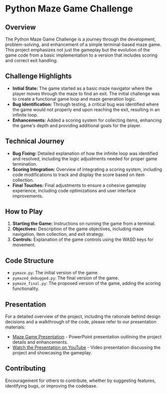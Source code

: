 # Python Maze Game Challenge

## Overview
The Python Maze Game Challenge is a journey through the development, problem-solving, and enhancement of a simple terminal-based maze game. This project emphasizes not just the gameplay but the evolution of the game code from a basic implementation to a version that includes scoring and correct exit handling.

## Challenge Highlights
- **Initial State:** The game started as a basic maze navigator where the player moves through the maze to find an exit. The initial challenge was to create a functional game loop and maze generation logic.
- **Bug Identification:** Through testing, a critical bug was identified where the game would not properly end upon reaching the exit, resulting in an infinite loop.
- **Enhancements:** Added a scoring system for collecting items, enhancing the game's depth and providing additional goals for the player.

## Technical Journey
- **Bug Fixing:** Detailed explanation of how the infinite loop was identified and resolved, including the logic adjustments needed for proper game termination.
- **Scoring Integration:** Overview of integrating a scoring system, including code modifications to track and display the score based on item collection.
- **Final Touches:** Final adjustments to ensure a cohesive gameplay experience, including code optimizations and user interface improvements.

## How to Play
1. **Starting the Game:** Instructions on running the game from a terminal.
2. **Objectives:** Description of the game objectives, including maze navigation, item collection, and exit strategy.
3. **Controls:** Explanation of the game controls using the WASD keys for movement.

## Code Structure
- `pymaze.py`: The initial version of the game.
- `pymazed_debugged.py`: The final version of the game.
- `pymaze_final.py`: The proposed version of the game, adding the scoring functionality.

## Presentation

For a detailed overview of the project, including the rationale behind design decisions and a walkthrough of the code, please refer to our presentation materials:

- [Maze Game Presentation](./pymaze_Challenge.pptx) - PowerPoint presentation outlining the project details and enhancements.
- [Watch the Presentation on YouTube](https://youtu.be/gZmSJtEBXEU) - Video presentation discussing the project and showcasing the gameplay.


## Contributing
Encouragement for others to contribute, whether by suggesting features, identifying bugs, or improving the codebase.

